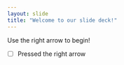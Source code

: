 ```yaml
---
layout: slide
title: "Welcome to our slide deck!"
---
```


Use the right arrow to begin!
- [ ] Pressed the right arrow

